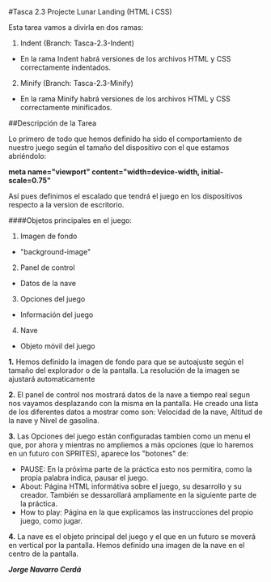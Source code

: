 #Tasca 2.3 Projecte Lunar Landing (HTML i CSS)

Esta tarea vamos a divirla en dos ramas:

  1. Indent (Branch: Tasca-2.3-Indent)
   * En la rama Indent habrá versiones de los archivos HTML y CSS correctamente indentados.
  2. Minify (Branch: Tasca-2.3-Minify)
   * En la rama Minify habrá versiones de los archivos HTML y CSS correctamente minificados.

##Descripción de la Tarea

Lo primero de todo que hemos definido ha sido el comportamiento de nuestro juego según el tamaño del dispositivo con el que estamos abriéndolo:

**meta name="viewport" content="width=device-width, initial-scale=0.75"**

Así pues definimos el escalado que tendrá el juego en los dispositivos respecto a la version de escritorio.

####Objetos principales en el juego:
 1. Imagen de fondo
  * "background-image"
 2. Panel de control
  * Datos de la nave
 3. Opciones del juego
  * Información del juego
 4. Nave
  * Objeto móvil del juego

**1.** Hemos definido la imagen de fondo para que se autoajuste según el tamaño del explorador o de la pantalla. La resolución de la imagen se ajustará automaticamente

**2.** El panel de control nos mostrará datos de la nave a tiempo real segun nos vayamos desplazando con la misma en la pantalla. He creado una lista de los diferentes datos a mostrar como son: Velocidad de la nave, Altitud de la nave y Nivel de gasolina.

**3.** Las Opciones del juego están configuradas tambien como un menu el que, por ahora y mientras no ampliemos a más opciones (que lo haremos en un futuro con SPRITES), aparece los "botones" de:

   * PAUSE: En la próxima parte de la práctica esto nos permitira, como la propia palabra indica, pausar el juego.
   * About: Página HTML informátiva sobre el juego, su desarrollo y su creador. También se dessarollará ampliamente en la siguiente parte de la práctica.
   * How to play: Página en la que explicamos las instrucciones del propio juego, como jugar.

**4.** La nave es el objeto principal del juego y el que en un futuro se moverá en vertical por la pantalla. Hemos definido una imagen de la nave en el centro de la pantalla.




_**Jorge Navarro Cerdá**_
